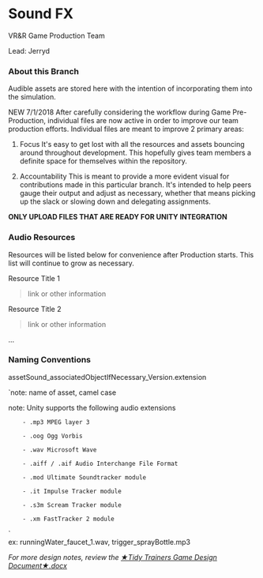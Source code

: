 # Sound FX

VR&R Game Production Team

Lead: Jerryd

### About this Branch

Audible assets are stored here with the intention of incorporating them into the simulation.

NEW 7/1/2018 After carefully considering the workflow during Game Pre-Production, individual files are now active in order to improve our team production efforts. Individual files are meant to improve 2 primary areas:

1. Focus
It's easy to get lost with all the resources and assets bouncing around throughout development. This hopefully gives team members a definite space for themselves within the repository.

2. Accountability
This is meant to provide a more evident visual for contributions made in this particular branch. It's intended to help peers gauge their output and adjust as necessary, whether that means picking up the slack or slowing down and delegating assignments.

**ONLY UPLOAD FILES THAT ARE READY FOR UNITY INTEGRATION**

### Audio Resources

Resources will be listed below for convenience after Production starts. This list will continue to grow as necessary.

Resource Title 1
>link or other information

Resource Title 2
>link or other information

...

### Naming Conventions

assetSound_associatedObjectIfNecessary_Version.extension

`note: name of asset, camel case

note: Unity supports the following audio extensions

		- .mp3 MPEG layer 3
        
		- .oog Ogg Vorbis
        
		- .wav Microsoft Wave
        
		- .aiff / .aif Audio Interchange File Format
        
		- .mod Ultimate Soundtracker module
        
		- .it Impulse Tracker module
        
		- .s3m Scream Tracker module
        
		- .xm FastTracker 2 module
`        
	ex: runningWater_faucet_1.wav, trigger_sprayBottle.mp3

*For more design notes, review the [★Tidy Trainers Game Design Document★.docx](https://drive.google.com/open?id=1JfH-lJwL_DV4JUY7JDna6ZUCbfMSl24Pqtl_IIkbNKo "Link to game design document - Click to open!")*
